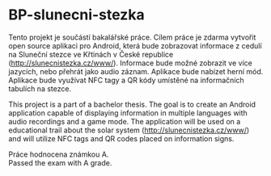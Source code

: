 # BP-slunecni-stezka
Tento projekt je součástí bakalářské práce. Cílem práce je zdarma vytvořit open source aplikaci pro Android, která bude zobrazovat informace z cedulí na Sluneční stezce ve Křtinách v České republice (http://slunecnistezka.cz/www/). Informace bude možné zobrazit ve více jazycích, nebo přehrát jako audio záznam. Aplikace bude nabízet herní mód. Aplikace bude využívat NFC tagy a QR kódy umístěné na informačních tabulích na stezce.

This project is a part of a bachelor thesis. The goal is to create an Android application capable of displaying information in multiple languages with audio recordings and a game mode. The application will be used on a educational trail about the solar system (http://slunecnistezka.cz/www/) and will utilize NFC tags and QR codes placed on information signs.

Práce hodnocena známkou A.  
Passed the exam with A grade.
